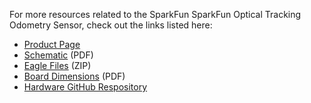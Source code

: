 
<!-- This section should include all the relevant documentation and product files (Eagle files, schematic, datasheet(s), landing pages, etc. and any relevant tutorials to go beyond the Hookup Guide.) -->

For more resources related to the SparkFun SparkFun Optical Tracking Odometry Sensor, check out the links listed here: 

* [Product Page](https://www.sparkfun.com/products/24904)
* [Schematic](assets/board_files/24904_SparkFun_Optical_Tracking_Odometry_Sensor_Schematic.pdf) (PDF)
* [Eagle Files](assets/board_files/24904_SparkFun_Optical_Tracking_Odometry_Sensor_EagleFiles.zip) (ZIP)
* [Board Dimensions](assets/board_files/24904_SparkFun_Optical_Tracking_Odometry_Sensor_BoardOutline.png) (PDF)
* [Hardware GitHub Respository](https://github.com/sparkfun/SparkFun_Soil_Moisture_Sensor-Qwiic)
